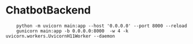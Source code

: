 # ChatbotBackend

```shell
    python -m uvicorn main:app --host '0.0.0.0' --port 8000 --reload
    gunicorn main:app -b 0.0.0.0:8000  -w 4 -k uvicorn.workers.UvicornH11Worker --daemon
```
